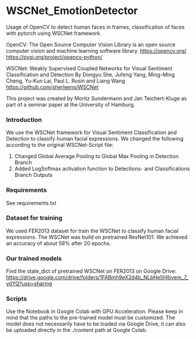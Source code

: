 # WSCNet_EmotionDetector
Usage of OpenCV to detect human faces in frames, classification of faces with pytorch using WSCNet framework.

OpenCV: The Open Source Computer Vision Library is an open source computer vision and machine learning software library.
https://opencv.org/
https://pypi.org/project/opencv-python/

WSCNet: Weakly Supervised Coupled Networks for Visual Sentiment Classification and Detection
By Dongyu She, Jufeng Yang, Ming-Ming Cheng, Yu-Kun Lai, Paul L. Rosin and Liang Wang
https://github.com/sherleens/WSCNet

This project was created by Moritz Sundermann and Jan Teichert-Kluge as part of a seminar paper at the University of Hamburg.

### Introduction

We use the WSCNet framework for Visual Sentiment Classification and Detection to classify human facial expressions.
We changed the following according to the original WSCNet-Script file: 
  1) Changed Global Average Pooling to Global Max Pooling in Detection Branch
  2) Added LogSoftmax activation function to Detections- and Classifications Branch Outputs


### Requirements

See requirements.txt

### Dataset for training

We used FER2013 dataset for train the WSCNet to classify human facial expressions. The WSCNet was build on pretrained ResNet101.
We achieved an accuracy of about 59% after 20 epochs.

### Our trained models

Find the state_dict of pretrained WSCNet on FER2013 on Google Drive:
https://drive.google.com/drive/folders/1FABmh9eX2d4b_NLbHe5Hlbyem_7_ydYQ?usp=sharing

### Scripts

Use the Notebook in Google Colab with GPU Acceleration. 
Please keep in mind that the paths to the pre-trained model must be customized.
The model does not necessarily have to be loaded via Google Drive, 
it can also be uploaded directly in the ./content path at Google Colab.
